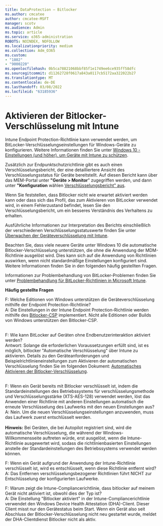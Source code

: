 ```yaml
---
title: DataProtection – Bitlocker
ms.author: cmcatee
author: cmcatee-MSFT
manager: scotv
ms.audience: Admin
ms.topic: article
ms.service: o365-administration
ROBOTS: NOINDEX, NOFOLLOW
ms.localizationpriority: medium
ms.collection: Adm_O365
ms.custom:
- "1802"
- "9000220"
ms.openlocfilehash: 0b5ca78821068bbf85f1e1749ee6ce935ff58dfc
ms.sourcegitcommit: d11262728f0617a843a0117cb5172aa322022b27
ms.translationtype: MT
ms.contentlocale: de-DE
ms.lasthandoff: 03/08/2022
ms.locfileid: "63185936"
---
```

# <a name="enabling-bitlocker-encryption-with-intune"></a>Aktivieren der Bitlocker-Verschlüsselung mit Intune

Intune Endpoint Protection-Richtlinie kann verwendet werden, um BitLocker-Verschlüsselungseinstellungen für Windows-Geräte zu konfigurieren. Weitere Informationen finden Sie unter [Windows 10 -Einstellungen (und höher), um Geräte mit Intune zu schützen](https://docs.microsoft.com/intune/endpoint-protection-windows-10#windows-encryption).

Zusätzlich zur Endpunktschutzrichtlinie gibt es auch einen Verschlüsselungsbericht, der eine detailliertere Ansicht des Verschlüsselungsstatus für Geräte bereitstellt. Auf diesen Bericht kann über das MEM-Portal unter **"Geräte > Monitor**" zugegriffen werden, und dann unter **"Konfiguration** wählen [Verschlüsselungsbericht" aus](https://endpoint.microsoft.com/#blade/Microsoft_Intune_DeviceSettings/DevicesMonitorMenu/encryptionReport).

Wenn Sie feststellen, dass Bitlocker nicht wie erwartet aktiviert werden kann oder dass sich das Profil, das zum Aktivieren von BitLocker verwendet wird, in einem Fehlerzustand befindet, lesen Sie den Verschlüsselungsbericht, um ein besseres Verständnis des Verhaltens zu erhalten.

Ausführliche Informationen zur Interpretation des Berichts einschließlich der verschiedenen Verschlüsselungsstatuswerte finden Sie unter [Überwachen der Geräteverschlüsselung mit Intune](https://docs.microsoft.com/mem/intune/protect/encryption-monitor).

Beachten Sie, dass viele neuere Geräte unter Windows 10 die automatische Bitlocker-Verschlüsselung unterstützen, die ohne die Anwendung der MDM-Richtlinie ausgelöst wird. Dies kann sich auf die Anwendung von Richtlinien auswirken, wenn nicht standardmäßige Einstellungen konfiguriert sind. Weitere Informationen finden Sie in den folgenden häufig gestellten Fragen.

Informationen zur Problembehandlung von BitLocker-Problemen finden Sie unter [Problembehandlung für BitLocker-Richtlinien in Microsoft Intune](https://docs.microsoft.com/intune/protect/troubleshoot-bitlocker-policies).
 
 
**Häufig gestellte Fragen**

F: Welche Editionen von Windows unterstützen die Geräteverschlüsselung mithilfe der Endpoint Protection-Richtlinie?<br>
A: Die Einstellungen in der Intune Endpoint Protection-Richtlinie werden mithilfe des [Bitlocker-CSP](https://docs.microsoft.com/windows/client-management/mdm/bitlocker-csp) implementiert. Nicht alle Editionen oder Builds von Windows unterstützen den Bitlocker-CSP. <br><br>

F: Wie kann BitLocker auf Geräten ohne Endbenutzerinteraktion aktiviert werden?<br>
Antwort: Solange die erforderlichen Voraussetzungen erfüllt sind, ist es möglich, bitlocker "Automatische Verschlüsselung" über Intune zu aktivieren. Details zu den Geräteanforderungen und Beispielrichtlinieneinstellungen zum Aktivieren der automatischen Verschlüsselung finden Sie im folgenden Dokument: [Automatisches Aktivieren der Bitlocker-Verschlüsselung](https://docs.microsoft.com/mem/intune/protect/encrypt-devices#silently-enable-bitlocker-on-devices). <br><br>

F: Wenn ein Gerät bereits mit Bitlocker verschlüsselt ist, indem die Standardeinstellungen des Betriebssystems für verschlüsselungsmethode und Verschlüsselungsstärke (XTS-AES-128) verwendet werden, löst das Anwenden einer Richtlinie mit anderen Einstellungen automatisch die erneute Verschlüsselung des Laufwerks mit den neuen Einstellungen aus?<br>
A: Nein. Um die neuen Verschlüsselungseinstellungen anzuwenden, muss das Laufwerk zuerst entschlüsselt werden.<br><br>
**Hinweis:** Bei Geräten, die bei Autopilot registriert sind, wird die automatische Verschlüsselung, die während der Windows-Willkommensseite auftreten würde, erst ausgelöst, wenn die Intune-Richtlinie ausgewertet wird, sodass die richtlinienbasierten Einstellungen anstelle der Standardeinstellungen des Betriebssystems verwendet werden können.
 
F: Wenn ein Gerät aufgrund der Anwendung der Intune-Richtlinie verschlüsselt ist, wird es entschlüsselt, wenn diese Richtlinie entfernt wird?<br>
A: Das Entfernen verschlüsselungsbezogener Richtlinien führt NICHT zur Entschlüsselung der konfigurierten Laufwerke.
 
F: Warum zeigt die Intune-Compliancerichtlinie, dass bitlocker auf meinem Gerät nicht aktiviert ist, obwohl dies der Typ ist?<br>
A: Die Einstellung "Bitlocker aktiviert" in der Intune-Compliancerichtlinie verwendet den Windows Device Health Attestation (DHA)-Client. Dieser Client misst nur den Gerätestatus beim Start. Wenn ein Gerät also seit Abschluss der Bitlocker-Verschlüsselung nicht neu gestartet wurde, meldet der DHA-Clientdienst Bitlocker nicht als aktiv.
 
 